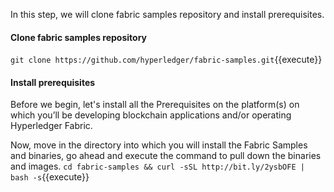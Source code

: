 In this step, we will clone fabric samples repository and install prerequisites.

#### Clone fabric samples repository
`git clone https://github.com/hyperledger/fabric-samples.git`{{execute}}


#### Install prerequisites
Before we begin, let's install all the Prerequisites on the platform(s) on which you’ll be developing blockchain applications and/or operating Hyperledger Fabric.

Now, move in the directory into which you will install the Fabric Samples and binaries, go ahead and execute the command to pull down the binaries and images.
`cd fabric-samples && curl -sSL http://bit.ly/2ysbOFE | bash -s`{{execute}}